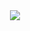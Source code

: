 <div align=center>
    <img src="https://cdn.jsdelivr.net/gh/zaoyifan/Gallery/Note/20200628111945.png">
</div>